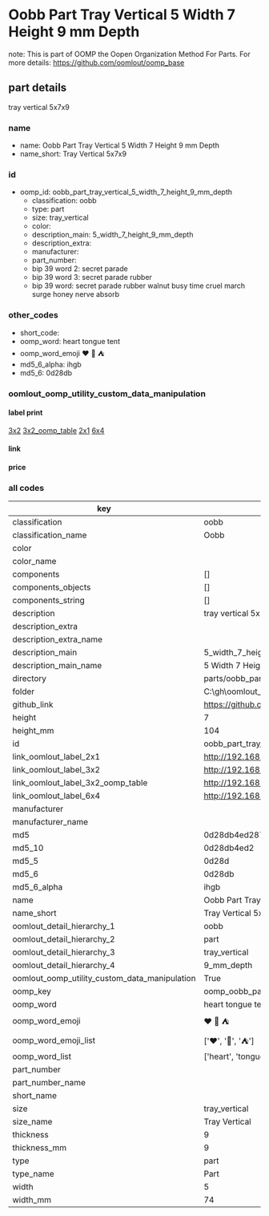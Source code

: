 # Oobb Part Tray Vertical 5 Width 7 Height 9 mm Depth  

note: This is part of OOMP the Oopen Organization Method For Parts. For more details: https://github.com/oomlout/oomp_base

##  part details
  



tray vertical 5x7x9



### name
* name: Oobb Part Tray Vertical 5 Width 7 Height 9 mm Depth
* name_short: Tray Vertical 5x7x9 
### id
* oomp_id: oobb_part_tray_vertical_5_width_7_height_9_mm_depth
  * classification: oobb
  * type: part
  * size: tray_vertical
  * color: 
  * description_main: 5_width_7_height_9_mm_depth
  * description_extra: 
  * manufacturer: 
  * part_number: 
  * bip 39 word 2: secret parade
  * bip 39 word 3: secret parade rubber
  * bip 39 word: secret parade rubber walnut busy time cruel march surge honey nerve absorb

### other_codes
* short_code: 
* oomp_word: heart tongue tent
* oomp_word_emoji :heart: :tongue: :tent:
* md5_6_alpha: ihgb
* md5_6: 0d28db






### oomlout_oomp_utility_custom_data_manipulation
#### label print
[3x2](http://192.168.1.245:1112/?label=oomp%20ihgb)
[3x2_oomp_table](http://192.168.1.108:1112/?label=oomp%20ihgb)
[2x1](http://192.168.1.242:1112/?label=oomp%20ihgb)
[6x4](http://192.168.1.55:1112/?label=oomp%20ihgb)    

#### link

                              

#### price







### all codes 
| key | value |  
| --- | --- |  
| classification | oobb |  
| classification_name | Oobb |  
| color |  |  
| color_name |  |  
| components | [] |  
| components_objects | [] |  
| components_string | [] |  
| description | tray vertical 5x7x9 |  
| description_extra |  |  
| description_extra_name |  |  
| description_main | 5_width_7_height_9_mm_depth |  
| description_main_name | 5 Width 7 Height 9 mm Depth |  
| directory | parts/oobb_part_tray_vertical_5_width_7_height_9_mm_depth |  
| folder | C:\gh\oomlout_oobb_version_4_generated_parts\parts\oobb_part_tray_vertical_5_width_7_height_9_mm_depth |  
| github_link | https://github.com/oomlout/oomlout_oomp_part_src/tree/main/parts/oobb_part_tray_vertical_5_width_7_height_9_mm_depth |  
| height | 7 |  
| height_mm | 104 |  
| id | oobb_part_tray_vertical_5_width_7_height_9_mm_depth |  
| link_oomlout_label_2x1 | http://192.168.1.242:1112/?label=oomp%20ihgb |  
| link_oomlout_label_3x2 | http://192.168.1.245:1112/?label=oomp%20ihgb |  
| link_oomlout_label_3x2_oomp_table | http://192.168.1.108:1112/?label=oomp%20ihgb |  
| link_oomlout_label_6x4 | http://192.168.1.55:1112/?label=oomp%20ihgb |  
| manufacturer |  |  
| manufacturer_name |  |  
| md5 | 0d28db4ed287c693890f9f6d79a80614 |  
| md5_10 | 0d28db4ed2 |  
| md5_5 | 0d28d |  
| md5_6 | 0d28db |  
| md5_6_alpha | ihgb |  
| name | Oobb Part Tray Vertical 5 Width 7 Height 9 mm Depth |  
| name_short | Tray Vertical 5x7x9  |  
| oomlout_detail_hierarchy_1 | oobb |  
| oomlout_detail_hierarchy_2 | part |  
| oomlout_detail_hierarchy_3 | tray_vertical |  
| oomlout_detail_hierarchy_4 | 9_mm_depth |  
| oomlout_oomp_utility_custom_data_manipulation | True |  
| oomp_key | oomp_oobb_part_tray_vertical_5_width_7_height_9_mm_depth |  
| oomp_word | heart tongue tent |  
| oomp_word_emoji | :heart: :tongue: :tent: |  
| oomp_word_emoji_list | [':heart:', ':tongue:', ':tent:'] |  
| oomp_word_list | ['heart', 'tongue', 'tent'] |  
| part_number |  |  
| part_number_name |  |  
| short_name |  |  
| size | tray_vertical |  
| size_name | Tray Vertical |  
| thickness | 9 |  
| thickness_mm | 9 |  
| type | part |  
| type_name | Part |  
| width | 5 |  
| width_mm | 74 |  
